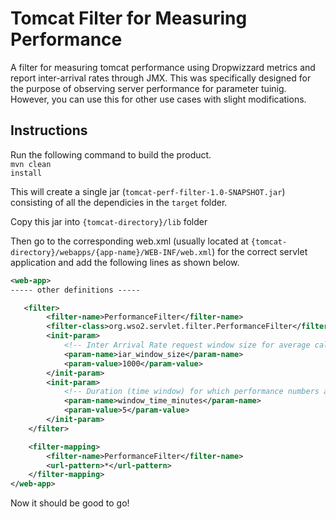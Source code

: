 # Tomcat Filter for Measuring Performance
A filter for measuring tomcat performance using Dropwizzard metrics and report inter-arrival rates through JMX. This was specifically designed for the purpose of observing server performance for parameter tuinig. However, you can use this for other use cases with slight modifications.

## Instructions
Run the following command to build the product.<br />
<code>mvn clean install</code>

This will create a single jar (<code>tomcat-perf-filter-1.0-SNAPSHOT.jar</code>) consisting of all the dependicies in the <code>target</code> folder.

Copy this jar into <code>{tomcat-directory}/lib</code> folder

Then go to the corresponding web.xml (usually located at <code>{tomcat-directory}/webapps/{app-name}/WEB-INF/web.xml</code>) for the correct servlet application and add the following lines as shown below.

```xml
<web-app>
----- other definitions -----

   <filter>
        <filter-name>PerformanceFilter</filter-name>
        <filter-class>org.wso2.servlet.filter.PerformanceFilter</filter-class>
        <init-param>
            <!-- Inter Arrival Rate request window size for average calculation -->
            <param-name>iar_window_size</param-name>
            <param-value>1000</param-value>
        </init-param>
        <init-param>
            <!-- Duration (time window) for which performance numbers are measure -->
            <param-name>window_time_minutes</param-name>
            <param-value>5</param-value>
        </init-param>
    </filter>

    <filter-mapping>
	    <filter-name>PerformanceFilter</filter-name>
        <url-pattern>*</url-pattern>
    </filter-mapping>
</web-app>
```


Now it should be good to go!
